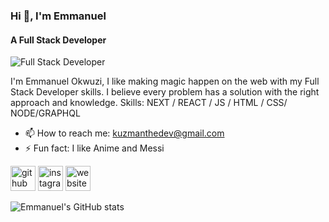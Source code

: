 ### Hi 👋, I'm Emmanuel
#### A Full Stack Developer
![Full Stack Developer](https://www.wallpapertip.com/wmimgs/225-2257906_hello-world-wallpaper.png)


I'm Emmanuel Okwuzi, I like making magic happen on the web with my Full Stack Developer skills. I believe every problem has a solution with the right approach and knowledge.
Skills: NEXT / REACT / JS / HTML / CSS/ NODE/GRAPHQL

- 📫 How to reach me: kuzmanthedev@gmail.com 
- ⚡ Fun fact: I like Anime and Messi 


[<img src='https://cdn.jsdelivr.net/npm/simple-icons@3.0.1/icons/github.svg' alt='github' height='40'>](https://github.com/kuzmanthedev)  [<img src='https://cdn.jsdelivr.net/npm/simple-icons@3.0.1/icons/instagram.svg' alt='instagram' height='40'>](https://www.instagram.com/kuzman___/)  [<img src='https://cdn.jsdelivr.net/npm/simple-icons@3.0.1/icons/icloud.svg' alt='website' height='40'>](kuzmanthedev.netlify.app)  

![Emmanuel's GitHub stats](https://github-readme-stats.vercel.app/api?username=kuzmanthedev&show_icons=true&theme=dracula)

